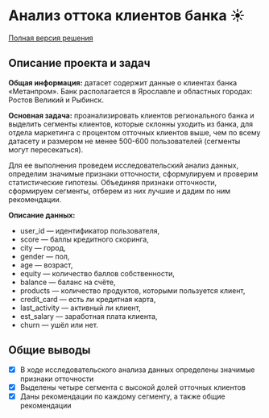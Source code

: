 # Анализ оттока клиентов банка ☀️
[Полная версия решения](https://github.com/shepelyuk-alexa/portfolio/blob/main/bank's-churn-clients-analysis/Shepelyuk_Alexandra_banks_project.ipynb)

## Описание проекта и задач

**Общая информация:** датасет содержит данные о клиентах банка «Метанпром». Банк располагается в Ярославле и областных городах: Ростов Великий и Рыбинск.

<div class="alert alert-success">
<b> Основная задача:</b> проанализировать клиентов регионального банка и выделить сегменты клиентов, которые склонны уходить из банка, для отдела маркетинга с процентом отточных клиентов выше, чем по всему датасету и размером не менее 500-600 пользователей (сегменты могут пересекаться).</div>

Для ее выполнения проведем исследовательский анализ данных, определим значимые признаки отточности, сформулируем и проверим статистические гипотезы. Объединяя признаки отточности, сформируем сегменты, отберем из них лучшие и дадим по ним рекомендации.

**Описание данных:**

* user_id — идентификатор пользователя,
* score — баллы кредитного скоринга,
* сity — город,
* gender — пол,
* age — возраст,
* equity — количество баллов собственности,
* balance — баланс на счёте,
* products — количество продуктов, которыми пользуется клиент,
* credit_card — есть ли кредитная карта,
* last_activity — активный ли клиент,
* est_salary — заработная плата клиента,
* churn — ушёл или нет.

## Общие выводы

- [x] В ходе исследовательского анализа данных определены значимые признаки отточности
- [x] Выделены четыре сегмента с высокой долей отточных клиентов
- [x] Даны рекомендации по каждому сегменту, а также общие рекомендации
